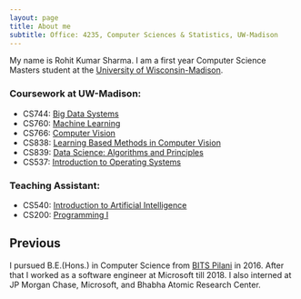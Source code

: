 ```yaml
---
layout: page
title: About me
subtitle: Office: 4235, Computer Sciences & Statistics, UW-Madison
---
```


My name is Rohit Kumar Sharma. I am a first year Computer Science Masters student at the [University of Wisconsin-Madison](https://www.cs.wisc.edu/).
### Coursework at UW-Madison:
- CS744: [Big Data Systems](http://pages.cs.wisc.edu/~shivaram/cs744-fa19/)
- CS760: [Machine Learning](http://pages.cs.wisc.edu/~yliang/cs760_fall18/index.html)
- CS766: [Computer Vision](http://pages.cs.wisc.edu/~mohitg/courses/CS766/)
- CS838: [Learning Based Methods in Computer Vision](https://www.biostat.wisc.edu/~yli/bmi826_cs838_19fall/)
- CS839: [Data Science: Algorithms and Principles](https://sites.google.com/site/anhaidgroup/courses/cs-838-spring-2019)
- CS537: [Introduction to Operating Systems](http://pages.cs.wisc.edu/~bart/cs537.html)

### Teaching Assistant:
- CS540: [Introduction to Artificial Intelligence](http://pages.cs.wisc.edu/~cs540-1/)
- CS200: [Programming I](https://cs200-www.cs.wisc.edu/wp/)

## Previous

I pursued B.E.(Hons.) in Computer Science from [BITS Pilani](https://www.bits-pilani.ac.in/) in 2016. After that I worked as a software engineer at Microsoft till 2018. I also interned at JP Morgan Chase, Microsoft, and Bhabha Atomic Research Center.
